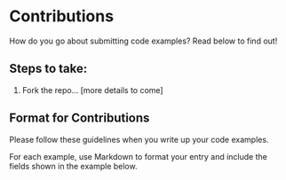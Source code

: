 # Contributions
How do you go about submitting code examples? Read below to find out!

## Steps to take:
1. Fork the repo... [more details to come]


## Format for Contributions
Please follow these guidelines when you write up your code examples.

For each example, use Markdown to format your entry and include the fields shown in the example below. 
